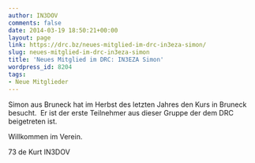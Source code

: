 ```yaml
---
author: IN3DOV
comments: false
date: 2014-03-19 18:50:21+00:00
layout: page
link: https://drc.bz/neues-mitglied-im-drc-in3eza-simon/
slug: neues-mitglied-im-drc-in3eza-simon
title: 'Neues Mitglied im DRC: IN3EZA Simon'
wordpress_id: 8204
tags:
- Neue Mitglieder
---
```


Simon aus Bruneck hat im Herbst des letzten Jahres den Kurs in Bruneck besucht.  Er ist der erste Teilnehmer aus dieser Gruppe der dem DRC beigetreten ist.


Willkommen im Verein.

73 de Kurt IN3DOV

